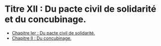 # Titre XII : Du pacte civil de solidarité et du concubinage.

- [Chapitre Ier : Du pacte civil de solidarité.](chapitre-ier)
- [Chapitre II : Du concubinage.](chapitre-ii)
